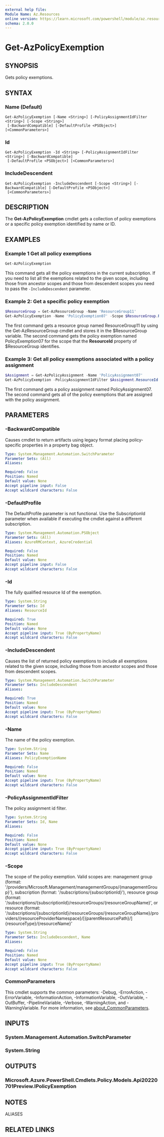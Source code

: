 ```yaml
---
external help file:
Module Name: Az.Resources
online version: https://learn.microsoft.com/powershell/module/az.resources/get-azpolicyexemption
schema: 2.0.0
---
```


# Get-AzPolicyExemption

## SYNOPSIS
Gets policy exemptions.

## SYNTAX

### Name (Default)
```
Get-AzPolicyExemption [-Name <String>] [-PolicyAssignmentIdFilter <String>] [-Scope <String>]
 [-BackwardCompatible] [-DefaultProfile <PSObject>] [<CommonParameters>]
```

### Id
```
Get-AzPolicyExemption -Id <String> [-PolicyAssignmentIdFilter <String>] [-BackwardCompatible]
 [-DefaultProfile <PSObject>] [<CommonParameters>]
```

### IncludeDescendent
```
Get-AzPolicyExemption -IncludeDescendent [-Scope <String>] [-BackwardCompatible] [-DefaultProfile <PSObject>]
 [<CommonParameters>]
```

## DESCRIPTION
The **Get-AzPolicyExemption** cmdlet gets a collection of policy exemptions or a specific policy exemption identified by name or ID.

## EXAMPLES

### Example 1 Get all policy exemptions
```powershell
Get-AzPolicyExemption
```

This command gets all the policy exemptions in the current subscription.
If you need to list all the exemptions related to the given scope, including those from ancestor scopes and those from descendent scopes you need to pass the `-IncludeDescendent` parameter.

### Example 2: Get a specific policy exemption
```powershell
$ResourceGroup = Get-AzResourceGroup -Name 'ResourceGroup11'
Get-AzPolicyExemption -Name 'PolicyExemption07' -Scope $ResourceGroup.ResourceId
```

The first command gets a resource group named ResourceGroup11 by using the Get-AzResourceGroup cmdlet and stores it in the $ResourceGroup variable.
The second command gets the policy exemption named PolicyExemption07 for the scope that the **ResourceId** property of $ResourceGroup identifies.

### Example 3: Get all policy exemptions associated with a policy assignment
```powershell
$Assignment = Get-AzPolicyAssignment -Name 'PolicyAssignment07'
Get-AzPolicyExemption -PolicyAssignmentIdFilter $Assignment.ResourceId
```

The first command gets a policy assignment named PolicyAssignment07.
The second command gets all of the policy exemptions that are assigned with the policy assignment.

## PARAMETERS

### -BackwardCompatible
Causes cmdlet to return artifacts using legacy format placing policy-specific properties in a property bag object.

```yaml
Type: System.Management.Automation.SwitchParameter
Parameter Sets: (All)
Aliases:

Required: False
Position: Named
Default value: None
Accept pipeline input: False
Accept wildcard characters: False
```

### -DefaultProfile
The DefaultProfile parameter is not functional.
Use the SubscriptionId parameter when available if executing the cmdlet against a different subscription.

```yaml
Type: System.Management.Automation.PSObject
Parameter Sets: (All)
Aliases: AzureRMContext, AzureCredential

Required: False
Position: Named
Default value: None
Accept pipeline input: False
Accept wildcard characters: False
```

### -Id
The fully qualified resource Id of the exemption.

```yaml
Type: System.String
Parameter Sets: Id
Aliases: ResourceId

Required: True
Position: Named
Default value: None
Accept pipeline input: True (ByPropertyName)
Accept wildcard characters: False
```

### -IncludeDescendent
Causes the list of returned policy exemptions to include all exemptions related to the given scope, including those from ancestor scopes and those from descendent scopes.

```yaml
Type: System.Management.Automation.SwitchParameter
Parameter Sets: IncludeDescendent
Aliases:

Required: True
Position: Named
Default value: None
Accept pipeline input: True (ByPropertyName)
Accept wildcard characters: False
```

### -Name
The name of the policy exemption.

```yaml
Type: System.String
Parameter Sets: Name
Aliases: PolicyExemptionName

Required: False
Position: Named
Default value: None
Accept pipeline input: True (ByPropertyName)
Accept wildcard characters: False
```

### -PolicyAssignmentIdFilter
The policy assignment id filter.

```yaml
Type: System.String
Parameter Sets: Id, Name
Aliases:

Required: False
Position: Named
Default value: None
Accept pipeline input: True (ByPropertyName)
Accept wildcard characters: False
```

### -Scope
The scope of the policy exemption.
Valid scopes are: management group (format: '/providers/Microsoft.Management/managementGroups/{managementGroup}'), subscription (format: '/subscriptions/{subscriptionId}'), resource group (format: '/subscriptions/{subscriptionId}/resourceGroups/{resourceGroupName}', or resource (format: '/subscriptions/{subscriptionId}/resourceGroups/{resourceGroupName}/providers/{resourceProviderNamespace}/[{parentResourcePath}/]{resourceType}/{resourceName}'

```yaml
Type: System.String
Parameter Sets: IncludeDescendent, Name
Aliases:

Required: False
Position: Named
Default value: None
Accept pipeline input: True (ByPropertyName)
Accept wildcard characters: False
```

### CommonParameters
This cmdlet supports the common parameters: -Debug, -ErrorAction, -ErrorVariable, -InformationAction, -InformationVariable, -OutVariable, -OutBuffer, -PipelineVariable, -Verbose, -WarningAction, and -WarningVariable. For more information, see [about_CommonParameters](http://go.microsoft.com/fwlink/?LinkID=113216).

## INPUTS

### System.Management.Automation.SwitchParameter

### System.String

## OUTPUTS

### Microsoft.Azure.PowerShell.Cmdlets.Policy.Models.Api20220701Preview.IPolicyExemption

## NOTES

ALIASES

## RELATED LINKS

